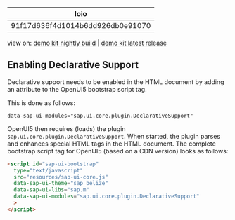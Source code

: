 <!-- loio91f17d636f4d1014b6dd926db0e91070 -->

| loio |
| -----|
| 91f17d636f4d1014b6dd926db0e91070 |

<div id="loio">

view on: [demo kit nightly build](https://sdk.openui5.org/nightly/#/topic/91f17d636f4d1014b6dd926db0e91070) | [demo kit latest release](https://sdk.openui5.org/topic/91f17d636f4d1014b6dd926db0e91070)</div>

## Enabling Declarative Support

Declarative support needs to be enabled in the HTML document by adding an attribute to the OpenUI5 bootstrap script tag.

This is done as follows:

```
data-sap-ui-modules="sap.ui.core.plugin.DeclarativeSupport"
```

OpenUI5 then requires \(loads\) the plugin `sap.ui.core.plugin.DeclarativeSupport`. When started, the plugin parses and enhances special HTML tags in the HTML document. The complete bootstrap script tag for OpenUI5 \(based on a CDN version\) looks as follows:

```html
<script id="sap-ui-bootstrap"
  type="text/javascript"
  src="resources/sap-ui-core.js"
  data-sap-ui-theme="sap_belize"
  data-sap-ui-libs="sap.m"
  data-sap-ui-modules="sap.ui.core.plugin.DeclarativeSupport"
  >
</script>
```

